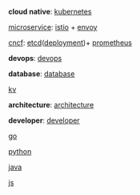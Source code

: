 __cloud native__:
[kubernetes](/topic/k8s/k8s.md)

[microservice](/topic/microservice/istio/istio.md): [istio](/topic/microservice/istio/istio.md) + [envoy](/topic/microservice/envoy/envoy.md)

[cncf](/topic/cncf/cncf.md): [etcd](/topic/cncf/etcd/etcd.md)([deployment](/topic/cncf/etcd/etcd-deployment.md))+ [prometheus](/topic/cncf/envoy/prometheus.md)

__devops__:
[devops](/topic/devops/devops.md)

__database__:
[database](/topic/database/database.md)

[kv](/topic/kv/kv.md)

__architecture__:
[architecture](/topic/architecture/architecture.md)

__developer__:
[developer](/topic/developer/developer.md)

[go](/topic/go/go.md)

[python](/topic/python/python.md)

[java](/topic/java/java.md)

[js](/topic/js/js.md)
